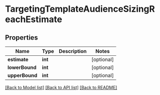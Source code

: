 # TargetingTemplateAudienceSizingReachEstimate

## Properties
Name | Type | Description | Notes
------------ | ------------- | ------------- | -------------
**estimate** | **int** |  | [optional] 
**lowerBound** | **int** |  | [optional] 
**upperBound** | **int** |  | [optional] 

[[Back to Model list]](../README.md#documentation-for-models) [[Back to API list]](../README.md#documentation-for-api-endpoints) [[Back to README]](../README.md)


